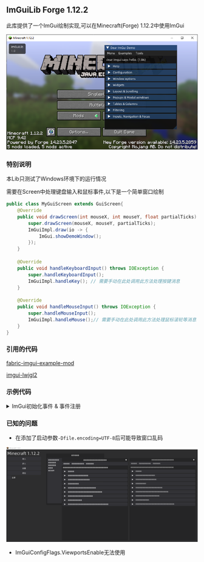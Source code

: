 ## ImGuiLib Forge 1.12.2 

此库提供了一个ImGui绘制实现,可以在Minecraft(Forge) 1.12.2中使用ImGui

![title_screen](./img/img_1.png)

### 特别说明

本Lib只测试了Windows环境下的运行情况

需要在Screen中处理键盘输入和鼠标事件,以下是一个简单窗口绘制

```java
public class MyGuiScreen extends GuiScreen{
    @Override
    public void drawScreen(int mouseX, int mouseY, float partialTicks) {
        super.drawScreen(mouseX, mouseY, partialTicks);
        ImGuiImpl.draw(io -> {
            ImGui.showDemoWindow();
        });
    }

    @Override
    public void handleKeyboardInput() throws IOException {
        super.handleKeyboardInput();
        ImGuiImpl.handleKey(); // 需要手动在此处调用此方法处理按键消息
    }
    
    @Override
    public void handleMouseInput() throws IOException {
        super.handleMouseInput();
        ImGuiImpl.handleMouse();// 需要手动在此处调用此方法处理鼠标滚轮等消息
    }
}
```

### 引用的代码

[fabric-imgui-example-mod]("https://github.com/FlorianMichael/fabric-imgui-example-mod")

[imgui-lwjgl2]("https://github.com/factrick45/imgui-lwjgl2")

### 示例代码

<details>
  <summary>ImGui初始化事件 & 事件注册</summary>

`MyMod.java`
```java
@Mod(modid = Tags.MOD_ID, version = Tags.VERSION, dependencies = "required:imlib@[1.0,);")
public class MyMod {
    public static final Logger LOGGER = LogManager.getLogger(Tags.MOD_ID);

    @Mod.EventHandler
    public void preInit(FMLPreInitializationEvent event){
        ImGuiImpl.registerCallBack(new ImGuiInit());
    }
}
```

`ImGuiInit.java`
```java
public class ImGuiInit implements ImGuiInitInterface {
    public static ImFont FONT_TITLE_48;
    public static ImFont FONT_TITLE_36;
    public static ImFont FONT_TITLE_28;

    @Override
    public void preInit() { // 创建Imgui上下文后执行
    }

    @Override
    public void loadFont(ImFontAtlas imFontAtlas, short[] shorts) throws IOException { // 加载字体
        FONT_TITLE_48 = imFontAtlas.addFontFromMemoryTTF(
                IOUtils.toByteArray(Objects.requireNonNull(ImLib.class.getResourceAsStream("/assets/imlib/fonts/Alibaba-PuHuiTi-Regular.ttf"))),
                48,
                ImGuiImpl.getGlyphRangesChineseFull()
        );
        FONT_TITLE_36 = imFontAtlas.addFontFromMemoryTTF(
                IOUtils.toByteArray(Objects.requireNonNull(ImLib.class.getResourceAsStream("/assets/imlib/fonts/Alibaba-PuHuiTi-Regular.ttf"))),
                36,
                ImGuiImpl.getGlyphRangesChineseFull()
        );
        FONT_TITLE_28 = imFontAtlas.addFontFromMemoryTTF(
                IOUtils.toByteArray(Objects.requireNonNull(ImLib.class.getResourceAsStream("/assets/imlib/fonts/Alibaba-PuHuiTi-Regular.ttf"))),
                28,
                ImGuiImpl.getGlyphRangesChineseFull()
        );
    }

    @Override
    public void postInit() { // ImGui初始化完毕
        // ImGuiImpl.styleDark(); // 设置黑色样式(美化过!)
    }
}
```
</details>

### 已知的问题

 - 在添加了启动参数`-Dfile.encoding=UTF-8`后可能导致窗口乱码

 ![error](./img/img_2.png)

 - ImGuiConfigFlags.ViewportsEnable无法使用
